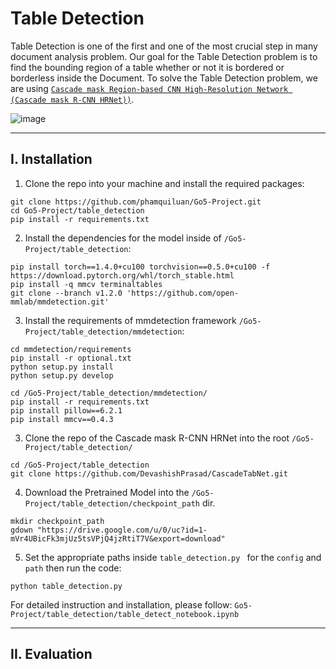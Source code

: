 # Table Detection
Table Detection is one of the first and one of the most crucial step in many document analysis problem. Our goal for the Table Detection problem is to find the bounding region of a table whether or not it is bordered or borderless inside the Document. To solve the Table Detection problem, we are using [`Cascade mask Region-based CNN High-Resolution Network (Cascade mask R-CNN HRNet))`](https://github.com/DevashishPrasad/CascadeTabNet).

![image](https://user-images.githubusercontent.com/86721208/185638706-62903496-ff20-4bfc-bf8a-e98bde5b2059.png)

---
## I. Installation

1. Clone the repo into your machine and install the required packages:
```
git clone https://github.com/phamquiluan/Go5-Project.git
cd Go5-Project/table_detection
pip install -r requirements.txt
```

2. Install the dependencies for the model inside of `/Go5-Project/table_detection`:
```
pip install torch==1.4.0+cu100 torchvision==0.5.0+cu100 -f https://download.pytorch.org/whl/torch_stable.html
pip install -q mmcv terminaltables
git clone --branch v1.2.0 'https://github.com/open-mmlab/mmdetection.git'
```

3. Install the requirements of mmdetection framework `/Go5-Project/table_detection/mmdetection`:
```
cd mmdetection/requirements
pip install -r optional.txt
python setup.py install
python setup.py develop

cd /Go5-Project/table_detection/mmdetection/
pip install -r requirements.txt
pip install pillow==6.2.1 
pip install mmcv==0.4.3
```

3. Clone the repo of the Cascade mask R-CNN HRNet into the root `/Go5-Project/table_detection/`
```
cd /Go5-Project/table_detection
git clone https://github.com/DevashishPrasad/CascadeTabNet.git
```

4. Download the Pretrained Model into the `/Go5-Project/table_detection/checkpoint_path` dir. </br>
```
mkdir checkpoint_path
gdown "https://drive.google.com/u/0/uc?id=1-mVr4UBicFk3mjUz5tsVPjQ4jzRtiT7V&export=download"
```

5. Set the appropriate paths inside `table_detection.py ` for the `config` and `path` then run the code:
```
python table_detection.py
```

For detailed instruction and installation, please follow: `Go5-Project/table_detection/table_detect_notebook.ipynb`

---
## II. Evaluation





